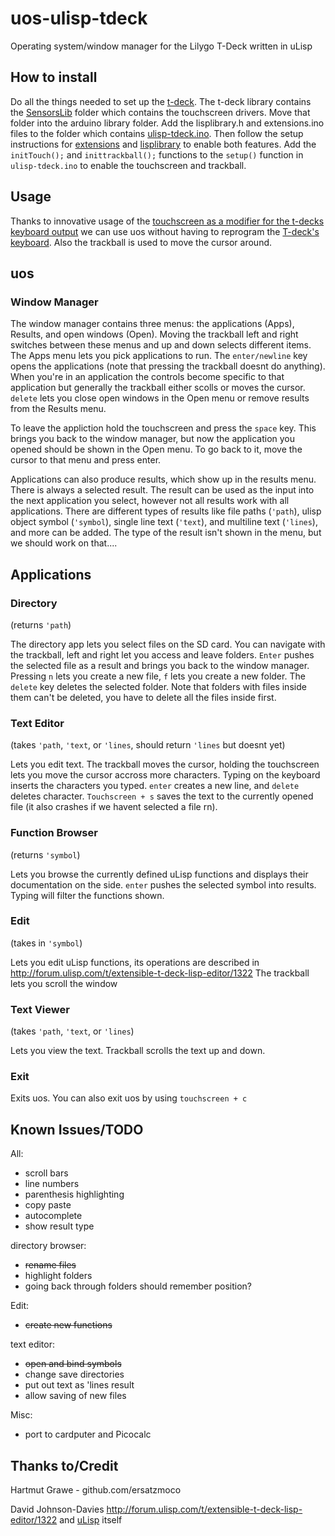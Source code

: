 # uos-ulisp-tdeck
Operating system/window manager for the Lilygo T-Deck written in uLisp

## How to install
Do all the things needed to set up the [t-deck](http://www.ulisp.com/show?4JAO). The t-deck library contains the [SensorsLib](https://github.com/Xinyuan-LilyGO/T-Deck/tree/master/lib/SensorsLib) folder which contains the touchscreen drivers. Move that folder into the arduino library folder. Add the lisplibrary.h and extensions.ino files to the folder which contains [ulisp-tdeck.ino](https://github.com/technoblogy/ulisp-tdeck). Then follow the setup instructions for [extensions](http://www.ulisp.com/show?19Q4) and [lisplibrary](http://www.ulisp.com/show?27OV) to enable both features. Add the `initTouch();` and `inittrackball();` functions to the `setup()` function in `ulisp-tdeck.ino` to enable the touchscreen and trackball.

## Usage
Thanks to innovative usage of the [touchscreen as a modifier for the t-decks keyboard output](https://github.com/hasn0life/ulisp-tdeck-touch-example) we can use uos without having to reprogram the [T-deck's keyboard](https://github.com/hasn0life/t-deck-keyboard-ex). Also the trackball is used to move the cursor around. 

## uos
### Window Manager
The window manager contains three menus: the applications (Apps), Results, and open windows (Open). Moving the trackball left and right switches between these menus and up and down selects different items. The Apps menu lets you pick applications to run. The `enter/newline` key opens the applications (note that pressing the trackball doesnt do anything). When you're in an application the controls become specific to that application but generally the trackball either scolls or moves the cursor. `delete` lets you close open windows in the Open menu or remove results from the Results menu.

To leave the appliction hold the touchscreen and press the `space` key. This brings you back to the window manager, but now the application you opened should be shown in the Open menu. To go back to it, move the cursor to that menu and press enter. 

Applications can also produce results, which show up in the results menu. There is always a selected result. The result can be used as the input into the next application you select, however not all results work with all applications. There are different types of results like file paths (`'path`), ulisp object symbol (`'symbol`), single line text (`'text`), and multiline text (`'lines`), and more can be added. The type of the result isn't shown in the menu, but we should work on that.... 

## Applications
### Directory
(returns `'path`)

The directory app lets you select files on the SD card. You can navigate with the trackball, left and right let you access and leave folders. `Enter` pushes the selected file as a result and brings you back to the window manager. Pressing `n` lets you create a new file, `f` lets you create a new folder. The `delete` key deletes the selected folder. Note that folders with files inside them can't be deleted, you have to delete all the files inside first. 

### Text Editor
(takes `'path`, `'text`, or `'lines`, should return `'lines` but doesnt yet)

Lets you edit text. The trackball moves the cursor, holding the touchscreen lets you move the cursor accross more characters. Typing on the keyboard inserts the characters you typed. `enter` creates a new line, and `delete` deletes character. `Touchscreen + s` saves the text to the currently opened file (it also crashes if we havent selected a file rn). 

### Function Browser
(returns `'symbol`)

Lets you browse the currently defined uLisp functions and displays their documentation on the side. `enter` pushes the selected symbol into results. Typing will filter the functions shown. 

### Edit
(takes in `'symbol`)

Lets you edit uLisp functions, its operations are described in http://forum.ulisp.com/t/extensible-t-deck-lisp-editor/1322 The trackball lets you scroll the window

### Text Viewer
(takes `'path`, `'text`, or `'lines`)

Lets you view the text. Trackball scrolls the text up and down.

### Exit
Exits uos. You can also exit uos by using `touchscreen + c`

## Known Issues/TODO
All:
 - scroll bars
 - line numbers
 - parenthesis highlighting
 - copy paste
 - autocomplete
 - show result type

directory browser:
 - ~~rename files~~
 - highlight folders
 - going back through folders should remember position?

Edit:
 - ~~create new functions~~

text editor:
 - ~~open and bind symbols~~
 - change save directories
 - put out text as 'lines result
 - allow saving of new files

Misc:
 - port to cardputer and Picocalc

## Thanks to/Credit
Hartmut Grawe - github.com/ersatzmoco

David Johnson-Davies http://forum.ulisp.com/t/extensible-t-deck-lisp-editor/1322 and [uLisp](http://www.ulisp.com) itself
